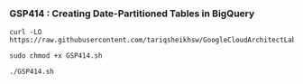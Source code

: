 ### GSP414 :  Creating Date-Partitioned Tables in BigQuery 

```
curl -LO https://raw.githubusercontent.com/tariqsheikhsw/GoogleCloudArchitectLabs/main/Solutions/GSP414.sh

sudo chmod +x GSP414.sh

./GSP414.sh
```

